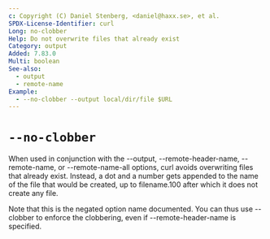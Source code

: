 ```yaml
---
c: Copyright (C) Daniel Stenberg, <daniel@haxx.se>, et al.
SPDX-License-Identifier: curl
Long: no-clobber
Help: Do not overwrite files that already exist
Category: output
Added: 7.83.0
Multi: boolean
See-also:
  - output
  - remote-name
Example:
  - --no-clobber --output local/dir/file $URL
---
```


# `--no-clobber`

When used in conjunction with the --output, --remote-header-name,
--remote-name, or --remote-name-all options, curl avoids overwriting files
that already exist. Instead, a dot and a number gets appended to the name of
the file that would be created, up to filename.100 after which it does not
create any file.

Note that this is the negated option name documented. You can thus use
--clobber to enforce the clobbering, even if --remote-header-name is
specified.
